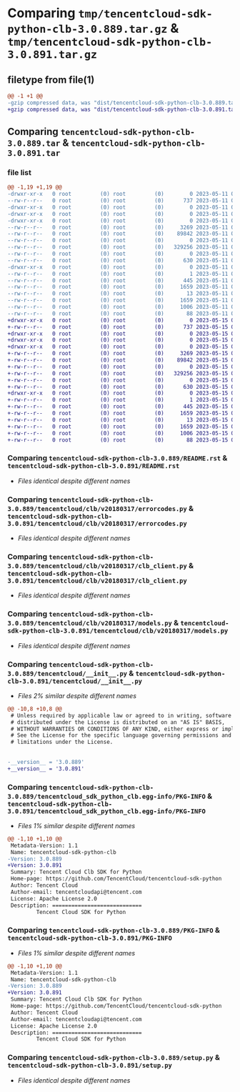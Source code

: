 # Comparing `tmp/tencentcloud-sdk-python-clb-3.0.889.tar.gz` & `tmp/tencentcloud-sdk-python-clb-3.0.891.tar.gz`

## filetype from file(1)

```diff
@@ -1 +1 @@
-gzip compressed data, was "dist/tencentcloud-sdk-python-clb-3.0.889.tar", last modified: Thu May 11 02:28:57 2023, max compression
+gzip compressed data, was "dist/tencentcloud-sdk-python-clb-3.0.891.tar", last modified: Mon May 15 02:44:25 2023, max compression
```

## Comparing `tencentcloud-sdk-python-clb-3.0.889.tar` & `tencentcloud-sdk-python-clb-3.0.891.tar`

### file list

```diff
@@ -1,19 +1,19 @@
-drwxr-xr-x   0 root         (0) root         (0)        0 2023-05-11 02:28:57.000000 tencentcloud-sdk-python-clb-3.0.889/
--rw-r--r--   0 root         (0) root         (0)      737 2023-05-11 02:28:57.000000 tencentcloud-sdk-python-clb-3.0.889/README.rst
-drwxr-xr-x   0 root         (0) root         (0)        0 2023-05-11 02:28:57.000000 tencentcloud-sdk-python-clb-3.0.889/tencentcloud/
-drwxr-xr-x   0 root         (0) root         (0)        0 2023-05-11 02:28:57.000000 tencentcloud-sdk-python-clb-3.0.889/tencentcloud/clb/
-drwxr-xr-x   0 root         (0) root         (0)        0 2023-05-11 02:28:57.000000 tencentcloud-sdk-python-clb-3.0.889/tencentcloud/clb/v20180317/
--rw-r--r--   0 root         (0) root         (0)     3269 2023-05-11 02:28:57.000000 tencentcloud-sdk-python-clb-3.0.889/tencentcloud/clb/v20180317/errorcodes.py
--rw-r--r--   0 root         (0) root         (0)    89842 2023-05-11 02:28:57.000000 tencentcloud-sdk-python-clb-3.0.889/tencentcloud/clb/v20180317/clb_client.py
--rw-r--r--   0 root         (0) root         (0)        0 2023-05-11 02:28:57.000000 tencentcloud-sdk-python-clb-3.0.889/tencentcloud/clb/v20180317/__init__.py
--rw-r--r--   0 root         (0) root         (0)   329256 2023-05-11 02:28:57.000000 tencentcloud-sdk-python-clb-3.0.889/tencentcloud/clb/v20180317/models.py
--rw-r--r--   0 root         (0) root         (0)        0 2023-05-11 02:28:57.000000 tencentcloud-sdk-python-clb-3.0.889/tencentcloud/clb/__init__.py
--rw-r--r--   0 root         (0) root         (0)      630 2023-05-11 02:28:57.000000 tencentcloud-sdk-python-clb-3.0.889/tencentcloud/__init__.py
-drwxr-xr-x   0 root         (0) root         (0)        0 2023-05-11 02:28:57.000000 tencentcloud-sdk-python-clb-3.0.889/tencentcloud_sdk_python_clb.egg-info/
--rw-r--r--   0 root         (0) root         (0)        1 2023-05-11 02:28:57.000000 tencentcloud-sdk-python-clb-3.0.889/tencentcloud_sdk_python_clb.egg-info/dependency_links.txt
--rw-r--r--   0 root         (0) root         (0)      445 2023-05-11 02:28:57.000000 tencentcloud-sdk-python-clb-3.0.889/tencentcloud_sdk_python_clb.egg-info/SOURCES.txt
--rw-r--r--   0 root         (0) root         (0)     1659 2023-05-11 02:28:57.000000 tencentcloud-sdk-python-clb-3.0.889/tencentcloud_sdk_python_clb.egg-info/PKG-INFO
--rw-r--r--   0 root         (0) root         (0)       13 2023-05-11 02:28:57.000000 tencentcloud-sdk-python-clb-3.0.889/tencentcloud_sdk_python_clb.egg-info/top_level.txt
--rw-r--r--   0 root         (0) root         (0)     1659 2023-05-11 02:28:57.000000 tencentcloud-sdk-python-clb-3.0.889/PKG-INFO
--rw-r--r--   0 root         (0) root         (0)     1006 2023-05-11 02:28:57.000000 tencentcloud-sdk-python-clb-3.0.889/setup.py
--rw-r--r--   0 root         (0) root         (0)       88 2023-05-11 02:28:57.000000 tencentcloud-sdk-python-clb-3.0.889/setup.cfg
+drwxr-xr-x   0 root         (0) root         (0)        0 2023-05-15 02:44:25.000000 tencentcloud-sdk-python-clb-3.0.891/
+-rw-r--r--   0 root         (0) root         (0)      737 2023-05-15 02:44:25.000000 tencentcloud-sdk-python-clb-3.0.891/README.rst
+drwxr-xr-x   0 root         (0) root         (0)        0 2023-05-15 02:44:25.000000 tencentcloud-sdk-python-clb-3.0.891/tencentcloud/
+drwxr-xr-x   0 root         (0) root         (0)        0 2023-05-15 02:44:25.000000 tencentcloud-sdk-python-clb-3.0.891/tencentcloud/clb/
+drwxr-xr-x   0 root         (0) root         (0)        0 2023-05-15 02:44:25.000000 tencentcloud-sdk-python-clb-3.0.891/tencentcloud/clb/v20180317/
+-rw-r--r--   0 root         (0) root         (0)     3269 2023-05-15 02:44:25.000000 tencentcloud-sdk-python-clb-3.0.891/tencentcloud/clb/v20180317/errorcodes.py
+-rw-r--r--   0 root         (0) root         (0)    89842 2023-05-15 02:44:25.000000 tencentcloud-sdk-python-clb-3.0.891/tencentcloud/clb/v20180317/clb_client.py
+-rw-r--r--   0 root         (0) root         (0)        0 2023-05-15 02:44:25.000000 tencentcloud-sdk-python-clb-3.0.891/tencentcloud/clb/v20180317/__init__.py
+-rw-r--r--   0 root         (0) root         (0)   329256 2023-05-15 02:44:25.000000 tencentcloud-sdk-python-clb-3.0.891/tencentcloud/clb/v20180317/models.py
+-rw-r--r--   0 root         (0) root         (0)        0 2023-05-15 02:44:25.000000 tencentcloud-sdk-python-clb-3.0.891/tencentcloud/clb/__init__.py
+-rw-r--r--   0 root         (0) root         (0)      630 2023-05-15 02:44:25.000000 tencentcloud-sdk-python-clb-3.0.891/tencentcloud/__init__.py
+drwxr-xr-x   0 root         (0) root         (0)        0 2023-05-15 02:44:25.000000 tencentcloud-sdk-python-clb-3.0.891/tencentcloud_sdk_python_clb.egg-info/
+-rw-r--r--   0 root         (0) root         (0)        1 2023-05-15 02:44:25.000000 tencentcloud-sdk-python-clb-3.0.891/tencentcloud_sdk_python_clb.egg-info/dependency_links.txt
+-rw-r--r--   0 root         (0) root         (0)      445 2023-05-15 02:44:25.000000 tencentcloud-sdk-python-clb-3.0.891/tencentcloud_sdk_python_clb.egg-info/SOURCES.txt
+-rw-r--r--   0 root         (0) root         (0)     1659 2023-05-15 02:44:25.000000 tencentcloud-sdk-python-clb-3.0.891/tencentcloud_sdk_python_clb.egg-info/PKG-INFO
+-rw-r--r--   0 root         (0) root         (0)       13 2023-05-15 02:44:25.000000 tencentcloud-sdk-python-clb-3.0.891/tencentcloud_sdk_python_clb.egg-info/top_level.txt
+-rw-r--r--   0 root         (0) root         (0)     1659 2023-05-15 02:44:25.000000 tencentcloud-sdk-python-clb-3.0.891/PKG-INFO
+-rw-r--r--   0 root         (0) root         (0)     1006 2023-05-15 02:44:25.000000 tencentcloud-sdk-python-clb-3.0.891/setup.py
+-rw-r--r--   0 root         (0) root         (0)       88 2023-05-15 02:44:25.000000 tencentcloud-sdk-python-clb-3.0.891/setup.cfg
```

### Comparing `tencentcloud-sdk-python-clb-3.0.889/README.rst` & `tencentcloud-sdk-python-clb-3.0.891/README.rst`

 * *Files identical despite different names*

### Comparing `tencentcloud-sdk-python-clb-3.0.889/tencentcloud/clb/v20180317/errorcodes.py` & `tencentcloud-sdk-python-clb-3.0.891/tencentcloud/clb/v20180317/errorcodes.py`

 * *Files identical despite different names*

### Comparing `tencentcloud-sdk-python-clb-3.0.889/tencentcloud/clb/v20180317/clb_client.py` & `tencentcloud-sdk-python-clb-3.0.891/tencentcloud/clb/v20180317/clb_client.py`

 * *Files identical despite different names*

### Comparing `tencentcloud-sdk-python-clb-3.0.889/tencentcloud/clb/v20180317/models.py` & `tencentcloud-sdk-python-clb-3.0.891/tencentcloud/clb/v20180317/models.py`

 * *Files identical despite different names*

### Comparing `tencentcloud-sdk-python-clb-3.0.889/tencentcloud/__init__.py` & `tencentcloud-sdk-python-clb-3.0.891/tencentcloud/__init__.py`

 * *Files 2% similar despite different names*

```diff
@@ -10,8 +10,8 @@
 # Unless required by applicable law or agreed to in writing, software
 # distributed under the License is distributed on an "AS IS" BASIS,
 # WITHOUT WARRANTIES OR CONDITIONS OF ANY KIND, either express or implied.
 # See the License for the specific language governing permissions and
 # limitations under the License.
 
 
-__version__ = '3.0.889'
+__version__ = '3.0.891'
```

### Comparing `tencentcloud-sdk-python-clb-3.0.889/tencentcloud_sdk_python_clb.egg-info/PKG-INFO` & `tencentcloud-sdk-python-clb-3.0.891/tencentcloud_sdk_python_clb.egg-info/PKG-INFO`

 * *Files 1% similar despite different names*

```diff
@@ -1,10 +1,10 @@
 Metadata-Version: 1.1
 Name: tencentcloud-sdk-python-clb
-Version: 3.0.889
+Version: 3.0.891
 Summary: Tencent Cloud Clb SDK for Python
 Home-page: https://github.com/TencentCloud/tencentcloud-sdk-python
 Author: Tencent Cloud
 Author-email: tencentcloudapi@tencent.com
 License: Apache License 2.0
 Description: ============================
         Tencent Cloud SDK for Python
```

### Comparing `tencentcloud-sdk-python-clb-3.0.889/PKG-INFO` & `tencentcloud-sdk-python-clb-3.0.891/PKG-INFO`

 * *Files 1% similar despite different names*

```diff
@@ -1,10 +1,10 @@
 Metadata-Version: 1.1
 Name: tencentcloud-sdk-python-clb
-Version: 3.0.889
+Version: 3.0.891
 Summary: Tencent Cloud Clb SDK for Python
 Home-page: https://github.com/TencentCloud/tencentcloud-sdk-python
 Author: Tencent Cloud
 Author-email: tencentcloudapi@tencent.com
 License: Apache License 2.0
 Description: ============================
         Tencent Cloud SDK for Python
```

### Comparing `tencentcloud-sdk-python-clb-3.0.889/setup.py` & `tencentcloud-sdk-python-clb-3.0.891/setup.py`

 * *Files identical despite different names*

